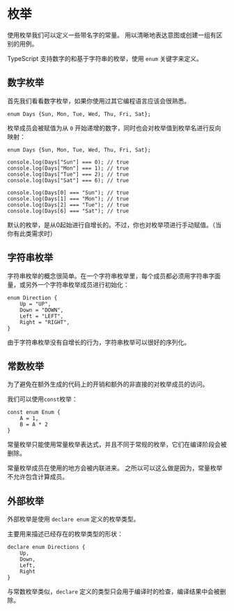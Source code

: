 # 枚举

使用枚举我们可以定义一些带名字的常量。 用以清晰地表达意图或创建一组有区别的用例。

TypeScript 支持数字的和基于字符串的枚举，使用 `enum` 关键字来定义。

## 数字枚举

首先我们看看数字枚举，如果你使用过其它编程语言应该会很熟悉。

```tsx
enum Days {Sun, Mon, Tue, Wed, Thu, Fri, Sat};
```

枚举成员会被赋值为从 `0` 开始递增的数字，同时也会对枚举值到枚举名进行反向映射：

```tsx
enum Days {Sun, Mon, Tue, Wed, Thu, Fri, Sat};

console.log(Days["Sun"] === 0); // true
console.log(Days["Mon"] === 1); // true
console.log(Days["Tue"] === 2); // true
console.log(Days["Sat"] === 6); // true

console.log(Days[0] === "Sun"); // true
console.log(Days[1] === "Mon"); // true
console.log(Days[2] === "Tue"); // true
console.log(Days[6] === "Sat"); // true
```

默认的枚举，是从0起始进行自增长的。不过，你也对枚举项进行手动赋值。（当你有此类需求时）

## 字符串枚举

字符串枚举的概念很简单。在一个字符串枚举里，每个成员都必须用字符串字面量，或另外一个字符串枚举成员进行初始化：

```tsx
enum Direction {
    Up = "UP",
    Down = "DOWN",
    Left = "LEFT",
    Right = "RIGHT",
}
```

由于字符串枚举没有自增长的行为，字符串枚举可以很好的序列化。 

## 常数枚举

为了避免在额外生成的代码上的开销和额外的非直接的对枚举成员的访问。

我们可以使用`const`枚举：

```tsx
const enum Enum {
    A = 1,
    B = A * 2
}
```

常量枚举只能使用常量枚举表达式，并且不同于常规的枚举，它们在编译阶段会被删除。 

常量枚举成员在使用的地方会被内联进来。 之所以可以这么做是因为，常量枚举不允许包含计算成员。

## 外部枚举

外部枚举是使用 `declare enum` 定义的枚举类型。

主要用来描述已经存在的枚举类型的形状：

```tsx
declare enum Directions {
    Up,
    Down,
    Left,
    Right
}
```

与常数枚举类似，`declare` 定义的类型只会用于编译时的检查，编译结果中会被删除。
